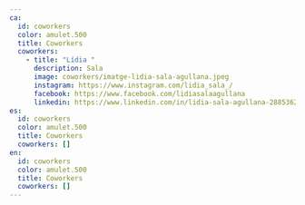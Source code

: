 ```yaml
---
ca:
  id: coworkers
  color: amulet.500
  title: Coworkers
  coworkers:
    - title: "Lídia "
      description: Sala
      image: coworkers/imatge-lidia-sala-agullana.jpeg
      instagram: https://www.instagram.com/lidia_sala_/
      facebook: https://www.facebook.com/lidiasalaagullana
      linkedin: https://www.linkedin.com/in/lidia-sala-agullana-288536220
es:
  id: coworkers
  color: amulet.500
  title: Coworkers
  coworkers: []
en:
  id: coworkers
  color: amulet.500
  title: Coworkers
  coworkers: []
---
```


